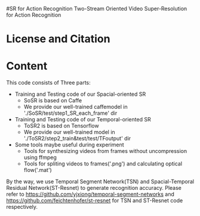 #SR for Action Recognition
Two-Stream Oriented Video Super-Resolution for Action Recognition

License and Citation
===================

Content
===================
This code consists of Three parts:
* Training and Testing code of our Spacial-oriented SR
	* SoSR is based on Caffe
	* We provide our well-trained caffemodel in './SoSR/test/step1_SR_each_frame' dir
* Training and Testing code of our Temporal-oriented SR
	* ToSR2 is based on Tensorflow
	* We provide our well-trained model in './ToSR2/step2_train&test/test/TFoutput' dir
* Some tools maybe useful during experiment
	* Tools for synthesizing videos from frames without uncompression using ffmpeg
	* Tools for spliting videos to frames('.png') and calculating optical flow('.mat')
	
By the way, we use Temporal Segment Network(TSN) and Spacial-Temporal Residual Network(ST-Resnet) to generate recognition accuracy. Please refer to https://github.com/yjxiong/temporal-segment-networks and https://github.com/feichtenhofer/st-resnet for TSN and ST-Resnet code respectively. 